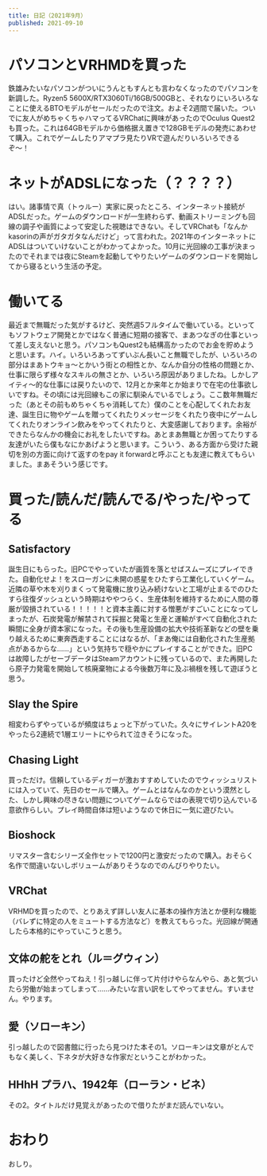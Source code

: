 ```yaml
---
title: 日記（2021年9月）
published: 2021-09-10
---
```


# パソコンとVRHMDを買った

鉄雄みたいなパソコンがついにうんともすんとも言わなくなったのでパソコンを新調した。Ryzen5 5600X/RTX3060Ti/16GB/500GBと、それなりにいろいろなことに使えるBTOモデルがセールだったので注文。およそ2週間で届いた。ついでに友人がめちゃくちゃハマってるVRChatに興味があったのでOculus Quest2も買った。これは64GBモデルから価格据え置きで128GBモデルの発売にあわせて購入。これでゲームしたりアマプラ見たりVRで遊んだりいろいろできるぞ〜！

# ネットがADSLになった（？？？？）

はい。諸事情で真（トゥルー）実家に戻ったところ、インターネット接続がADSLだった。ゲームのダウンロードが一生終わらず、動画ストリーミングも回線の調子や画質によって安定した視聴はできない。そしてVRChatも「なんかkasorinの声がガタガタなんだけど」って言われた。2021年のインターネットにADSLはついていけないことがわかってよかった。10月に光回線の工事が決まったのでそれまでは夜にSteamを起動してやりたいゲームのダウンロードを開始してから寝るという生活の予定。

# 働いてる

最近まで無職だった気がするけど、突然週5フルタイムで働いている。といってもソフトウェア開発とかではなく普通に短期の接客で、まあつなぎの仕事といって差し支えないと思う。パソコンもQuest2も結構高かったのでお金を貯めようと思います。ハイ。いろいろあってずいぶん長いこと無職でしたが、いろいろの部分はまあトウキョ〜とかいう街との相性とか、なんか自分の性格の問題とか、仕事に限らず様々なスキルの無さとか、いろいろ原因がありましたね。しかしアイティ〜的な仕事には戻りたいので、12月とか来年とか始まりで在宅の仕事欲しいですね。その頃には光回線もこの家に馴染んでいるでしょう。ここ数年無職だった（あとその前もめちゃくちゃ消耗してた）僕のことを心配してくれたお友達、誕生日に物やゲームを贈ってくれたりメッセージをくれたり夜中にゲームしてくれたりオンライン飲みをやってくれたりと、大変感謝しております。余裕ができたらなんかの機会にお礼をしたいですね。あとまあ無職とか困ってたりする友達がいたら僕もなにかあげようと思います。こういう、ある方面から受けた親切を別の方面に向けて返すのをpay it forwardと呼ぶことも友達に教えてもらいました。まあそういう感じです。

# 買った/読んだ/読んでる/やった/やってる

## Satisfactory

誕生日にもらった。旧PCでやっていたが画質を落とせばスムーズにプレイできた。自動化せよ！をスローガンに未開の惑星をひたすら工業化していくゲーム。近隣の草や木を刈りまくって発電機に放り込み続けないと工場が止まるでのひたすら往復ダッシュという時期はややつらく、生産体制を維持するために人間の尊厳が毀損されている！！！！！と資本主義に対する憎悪がすごいことになってしまったが、石炭発電が解禁されて採掘と発電と生産と運輸がすべて自動化された瞬間に全身が資本家になった。その後も生産設備の拡大や技術革新などの壁を乗り越えるために東奔西走することにはなるが、「まあ俺には自動化された生産拠点があるからな……」という気持ちで穏やかにプレイすることができた。旧PCは故障したがセーブデータはSteamアカウントに残っているので、また再開したら原子力発電を開始して核廃棄物による今後数万年に及ぶ禍根を残して遊ぼうと思う。

## Slay the Spire

相変わらずやっているが頻度はちょっと下がっていた。久々にサイレントA20をやったら2連続で1層エリートにやられて泣きそうになった。

## Chasing Light

買っただけ。信頼しているディガーが激おすすめしていたのでウィッシュリストには入っていて、先日のセールで購入。ゲームとはなんなのかという漠然とした、しかし興味の尽きない問題についてゲームならではの表現で切り込んでいる意欲作らしい。プレイ時間自体は短いようなので休日に一気に遊びたい。

## Bioshock

リマスター含むシリーズ全作セットで1200円と激安だったので購入。おそらく名作で間違いないしボリュームがありそうなのでのんびりやりたい。

## VRChat

VRHMDを買ったので、とりあえず詳しい友人に基本の操作方法とか便利な機能（バレずに特定の人をミュートする方法など）を教えてもらった。光回線が開通したら本格的にやっていこうと思う。

## 文体の舵をとれ（ル＝グウィン）

買ったけど全然やってねえ！引っ越しに伴って片付けやらなんやら、あと気づいたら労働が始まってしまって……みたいな言い訳をしてやってません。すいません。やります。

## 愛（ソローキン）

引っ越したので図書館に行ったら見つけた本その1。ソローキンは文章がとんでもなく美しく、下ネタが大好きな作家だということがわかった。

## HHhH プラハ、1942年（ローラン・ビネ）

その2。タイトルだけ見覚えがあったので借りたがまだ読んでいない。

# おわり

おしり。